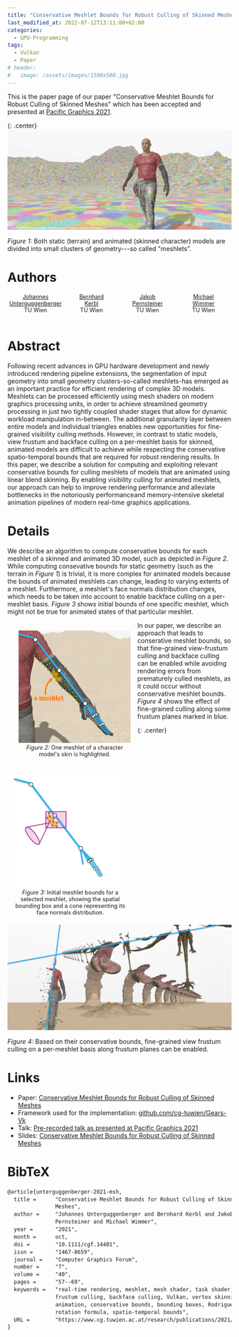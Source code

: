 ```yaml
---
title: "Conservative Meshlet Bounds for Robust Culling of Skinned Meshes"
last_modified_at: 2022-07-12T13:11:00+02:00
categories:
  - GPU-Programming
tags:
  - Vulkan
  - Paper
# header:
#   image: /assets/images/1500x500.jpg
---
```


This is the paper page of our paper "Conservative Meshlet Bounds for Robust Culling of Skinned Meshes" which has been accepted and presented at [Pacific Graphics 2021](https://www.pg2021.org/).

{: .center}
[![Terrain and skinned character model divided into meshlets](/assets/images/msh-header-image.png)](/assets/images/msh-header-image.png)

_Figure 1:_ Both static (terrain) and animated (skinned character) models are divided into small clusters of geometry---so called "meshlets". 

# Authors

<div style="display:block;">
  <div style="float:left; width:25%; text-align:center; font-size:0.9em;">
    <a href="https://johannesugb.github.io/">Johannes<br/>Unterguggenberger</a><br/>
    TU Wien
  </div>
  <div style="float:left; width:25%; text-align:center; font-size:0.9em;">
    <a href="https://www.cg.tuwien.ac.at/staff/BernhardKerbl">Bernhard<br/>Kerbl</a><br/>
    TU Wien
  </div>
  <div style="float:left; width:25%; text-align:center; font-size:0.9em;">
    <a href="https://www.markussteinberger.net/">Jakob<br/>Pernsteiner</a><br/>
    TU Wien
  </div>
  <div style="float:left; width:25%; text-align:center; font-size:0.9em;">
    <a href="https://www.cg.tuwien.ac.at/staff/MichaelWimmer">Michael<br/>Wimmer</a><br/>
    TU Wien
  </div>
</div>
<p>&nbsp;</p>

# Abstract

Following recent advances in GPU hardware development and newly introduced rendering pipeline extensions, the segmentation of input geometry into small geometry clusters-so-called meshlets-has emerged as an important practice for efficient rendering of complex 3D models. Meshlets can be processed efficiently using mesh shaders on modern graphics processing units, in order to achieve streamlined geometry processing in just two tightly coupled shader stages that allow for dynamic workload manipulation in-between. The additional granularity layer between entire models and individual triangles enables new opportunities for fine-grained visibility culling methods. However, in contrast to static models, view frustum and backface culling on a per-meshlet basis for skinned, animated models are difficult to achieve while respecting the conservative spatio-temporal bounds that are required for robust rendering results. In this paper, we describe a solution for computing and exploiting relevant conservative bounds for culling meshlets of models that are animated using linear blend skinning. By enabling visibility culling for animated meshlets, our approach can help to improve rendering performance and alleviate bottlenecks in the notoriously performanceand memory-intensive skeletal animation pipelines of modern real-time graphics applications.

# Details

We describe an algorithm to compute conservative bounds for each meshlet of a skinned and animated 3D model, such as depicted in _Figure 2_. While computing consevative bounds for static geometry (such as the terrain in _Figure 1_) is trivial, it is more complex for animated models because the bounds of animated meshlets can change, leading to varying extents of a meshlet. Furthermore, a meshlet's face normals distribution changes, which needs to be taken into account to enable backface culling on a per-meshlet basis. _Figure 3_ shows initial bounds of one specific meshlet, which might not be true for animated states of that particular meshlet. 

<div style="display:block;">
   <div style="float:left; width:50%; padding:4% 3% 4% 5%; text-align:center; font-size:0.9em;">
    <a href="/assets/images/msh-meshlet-on-skin.png" class="image-popup"><img src="/assets/images/msh-meshlet-on-skin.png" alt="One meshlet highlighted of a skinned character model"/></a><br/>
     <em>Figure 2:</em> One meshlet of a character model's skin is highlighted.
  </div>
  <div style="float:left; width:50%; padding:4% 5% 4% 3%; text-align:center; font-size:0.9em;">
    <a href="/assets/images/msh-meshlet-bounds.png" class="image-popup"><img src="/assets/images/msh-meshlet-bounds.png" alt="Initial meshlet bounds"/></a><br/>
     <em>Figure 3:</em> Initial meshlet bounds for a selected meshlet, showing the spatial bounding box and a cone representing its face normals distribution.
  </div>
</div>

In our paper, we describe an approach that leads to conserative meshlet bounds, so that fine-grained view-frustum culling and backface culling can be enabled while avoiding rendering errors from prematurely culled meshlets, as it could occur without conservative meshlet bounds. _Figure 4_ shows the effect of fine-grained culling along some frustum planes marked in blue.

{: .center}
[![Fine-grained view frustum culling](/assets/images/msh-meshlet-culling.png)](/assets/images/msh-meshlet-culling.png)

_Figure 4:_ Based on their conservative bounds, fine-grained view frustum culling on a per-meshlet basis along frustum planes can be enabled.

# Links
- Paper: [Conservative Meshlet Bounds for Robust Culling of Skinned Meshes](https://www.cg.tuwien.ac.at/research/publications/2021/unterguggenberger-2021-msh/unterguggenberger-2021-msh-paper.pdf)
- Framework used for the implementation: [github.com/cg-tuwien/Gears-Vk](https://github.com/cg-tuwien/Gears-Vk)
- Talk: [Pre-recorded talk as presented at Pacific Graphics 2021](https://youtu.be/auE3AF7B06A)
- Slides: [Conservative Meshlet Bounds for Robust Culling of Skinned Meshes](https://www.cg.tuwien.ac.at/research/publications/2021/unterguggenberger-2021-msh/unterguggenberger-2021-msh-slides.pdf)

# BibTeX

```tex
@article{unterguggenberger-2021-msh,
  title =      "Conservative Meshlet Bounds for Robust Culling of Skinned
               Meshes",
  author =     "Johannes Unterguggenberger and Bernhard Kerbl and Jakob
               Pernsteiner and Michael Wimmer",
  year =       "2021",
  month =      oct,
  doi =        "10.1111/cgf.14401",
  issn =       "1467-8659",
  journal =    "Computer Graphics Forum",
  number =     "7",
  volume =     "40",
  pages =      "57--69",
  keywords =   "real-time rendering, meshlet, mesh shader, task shader, view
               frustum culling, backface culling, Vulkan, vertex skinning,
               animation, conservative bounds, bounding boxes, Rodrigues'
               rotation formula, spatio-temporal bounds",
  URL =        "https://www.cg.tuwien.ac.at/research/publications/2021/unterguggenberger-2021-msh/",
}
```              
